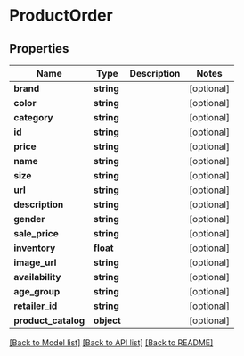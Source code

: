 # ProductOrder

## Properties
Name | Type | Description | Notes
------------ | ------------- | ------------- | -------------
**brand** | **string** |  | [optional] 
**color** | **string** |  | [optional] 
**category** | **string** |  | [optional] 
**id** | **string** |  | [optional] 
**price** | **string** |  | [optional] 
**name** | **string** |  | [optional] 
**size** | **string** |  | [optional] 
**url** | **string** |  | [optional] 
**description** | **string** |  | [optional] 
**gender** | **string** |  | [optional] 
**sale_price** | **string** |  | [optional] 
**inventory** | **float** |  | [optional] 
**image_url** | **string** |  | [optional] 
**availability** | **string** |  | [optional] 
**age_group** | **string** |  | [optional] 
**retailer_id** | **string** |  | [optional] 
**product_catalog** | **object** |  | [optional] 

[[Back to Model list]](../README.md#documentation-for-models) [[Back to API list]](../README.md#documentation-for-api-endpoints) [[Back to README]](../README.md)


